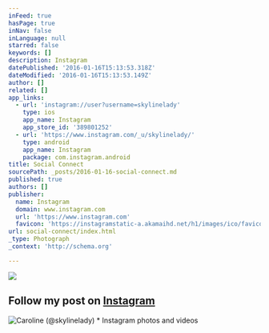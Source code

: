 ```yaml
---
inFeed: true
hasPage: true
inNav: false
inLanguage: null
starred: false
keywords: []
description: Instagram
datePublished: '2016-01-16T15:13:53.318Z'
dateModified: '2016-01-16T15:13:53.149Z'
author: []
related: []
app_links:
  - url: 'instagram://user?username=skylinelady'
    type: ios
    app_name: Instagram
    app_store_id: '389801252'
  - url: 'https://www.instagram.com/_u/skylinelady/'
    type: android
    app_name: Instagram
    package: com.instagram.android
title: Social Connect
sourcePath: _posts/2016-01-16-social-connect.md
published: true
authors: []
publisher:
  name: Instagram
  domain: www.instagram.com
  url: 'https://www.instagram.com'
  favicon: 'https://instagramstatic-a.akamaihd.net/h1/images/ico/favicon.ico/7cdab0872b15.ico'
url: social-connect/index.html
_type: Photograph
_context: 'http://schema.org'

---
```

![](https://s3-us-west-2.amazonaws.com/the-grid-img/p/4d561d9ad049e6d9166cdf2e2120f04f0caa6578.gif)

## Follow my post on **[Instagram][0]**
![Caroline &lpar;&commat;skylinelady&rpar; &midast; Instagram photos and videos](https://scontent.cdninstagram.com/hphotos-xpt1/t51.2885-19/s150x150/11930897_430674343802703_686316125_a.jpg)

[0]: https://app.thegrid.io/posts/d87b689e-084e-4708-8a4b-954976816e42/null